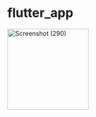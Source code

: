 # flutter_app
<img width="184" alt="Screenshot (290)" src="https://user-images.githubusercontent.com/33636116/91681952-decc8a80-eb71-11ea-890e-5273b2c5e141.png">

